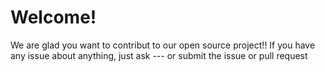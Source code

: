 # Welcome!
We are glad you want to contribut to our open source project!!
If you have any issue about anything, just ask --- or submit the issue or pull request
